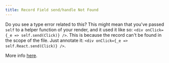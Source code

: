 ```yaml
---
title: Record Field send/handle Not Found
---
```


Do you see a type error related to this? This might mean that you've passed `self` to a helper function of your render, and it used it like so: `<div onClick={_e => self.send(Click)} />`. This is because the record can't be found in the scope of the file. Just annotate it: `<div onClick={_e => self.React.send(Click)} />`.

More info [here](https://reasonml.github.io/docs/en/record.html#record-needs-an-explicit-definition).
